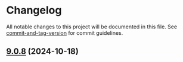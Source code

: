 # Changelog

All notable changes to this project will be documented in this file. See [commit-and-tag-version](https://github.com/absolute-version/commit-and-tag-version) for commit guidelines.

## [9.0.8](https://github.com/haxtheweb/webcomponents/compare/v9.0.7...v9.0.8) (2024-10-18)

